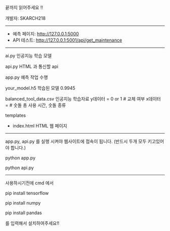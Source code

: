 끝까지 읽어주세요 !!

개발자: SKARCH218

--------------------------------------------------------------

- 예측 페이지: http://127.0.0.1:5000
- API 테스트: http://127.0.0.1:5001/api/get_maintenance

--------------------------------------------------------------

ai.py
인공지능 학습 모델

api.py
HTML 과 통신할 api

app.py
예측 작업 수행

your_model.h5
학습된 모델
0.9945

balanced_tool_data.csv
인공지능 학습자료
y데이터 = 0 or 1 # 교체 여부
x데이터 = # 숫돌 총 사용 시간, 숫돌 종류

templates
- index.html
HTML 웹 페이지

--------------------------------------------------------------

app.py, api.py 를 실행 시켜야 웹사이트에 접속이 됩니다. (반드시 두개 모두 키고있어야 합니다.)

python app.py

python api.py

--------------------------------------------------------------

사용하시기전에 cmd 에서

pip install tensorflow

pip install numpy

pip install pandas

를 입력해서 설치하여주세요!!
